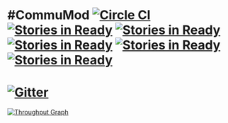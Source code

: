 #CommuMod [![Circle CI](https://circleci.com/gh/KaminoCoding/CommuMod.svg?style=svg)](https://circleci.com/gh/KaminoCoding/CommuMod) [![Stories in Ready](https://badge.waffle.io/KaminoCoding/CommuMod.svg?label=in%20progress&title=In%20Progress)](https://waffle.io/KaminoCoding/CommuMod) [![Stories in Ready](https://badge.waffle.io/KaminoCoding/CommuMod.svg?label=Done&title=Done)](https://waffle.io/KaminoCoding/CommuMod) [![Stories in Ready](https://badge.waffle.io/KaminoCoding/CommuMod.svg?label=Bugs&title=Bugs)](https://waffle.io/KaminoCoding/CommuMod) [![Stories in Ready](https://badge.waffle.io/KaminoCoding/CommuMod.svg?label=Enhancements&title=Enhancements)](https://waffle.io/KaminoCoding/CommuMod) [![Stories in Ready](https://badge.waffle.io/KaminoCoding/CommuMod.svg?label=New%20Features&title=New%20Features)](https://waffle.io/KaminoCoding/CommuMod)
=====

[![Gitter](https://badges.gitter.im/Join%20Chat.svg)](https://gitter.im/Cyb3rWarri0r8/CommuMod?utm_source=badge&utm_medium=badge&utm_campaign=pr-badge&utm_content=badge)
====
[![Throughput Graph](https://graphs.waffle.io/KaminoCoding/CommuMod/throughput.svg)](https://waffle.io/KaminoCoding/CommuMod/metrics)
